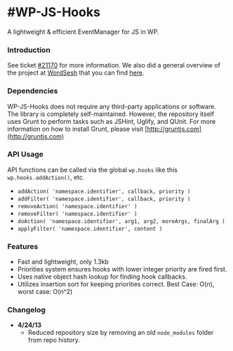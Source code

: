 #WP-JS-Hooks
===========

A lightweight &amp; efficient EventManager for JS in WP.

### Introduction
See ticket [#21170](http://core.trac.wordpress.org/ticket/21170) for more information. We also did a general overview of the project at [WordSesh](http://wordsesh.com) that you can find [here](http://www.youtube.com/watch?v=oEF7EBjZ-kE&feature=c4-feed-u).

### Dependencies
WP-JS-Hooks does not require any third-party applications or software. The library is completely self-maintained. However, the repository itself uses Grunt to perform tasks such as JSHint, Uglify, and QUnit. For more information on how to install Grunt, please visit [http://gruntjs.com](http://gruntjs.com)

### API Usage
API functions can be called via the global `wp.hooks` like this `wp.hooks.addAction()`, etc.

* `addAction( 'namespace.identifier', callback, priority )`
* `addFilter( 'namespace.identifier', callback, priority )`
* `removeAction( 'namespace.identifier' )`
* `removeFilter( 'namespace.identifier' )`
* `doAction( 'namespace.identifier', arg1, arg2, moreArgs, finalArg )`
* `applyFilter( 'namespace.identifier', content )`

### Features

* Fast and lightweight, only 1.3kb
* Priorities system ensures hooks with lower integer priority are fired first.
* Uses native object hash lookup for finding hook callbacks.
* Utilizes insertion sort for keeping priorities correct. Best Case: O(n), worst case: O(n^2)

### Changelog

* **4/24/13**
	* Reduced repository size by removing an old `node_modules` folder from repo history.